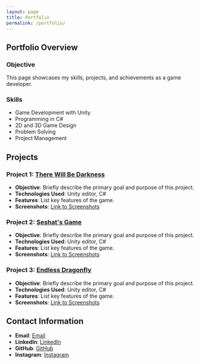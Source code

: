 ```yaml
---
layout: page
title: Portfolio
permalink: /portfolio/
---
```


## Portfolio Overview

### **Objective**

This page showcases my skills, projects, and achievements as a game developer.

### **Skills**

- Game Development with Unity
- Programming in C#
- 2D and 3D Game Design
- Problem Solving
- Project Management

## Projects

### Project 1: [There Will Be Darkness](/projects/game_1/)

- **Objective**: Briefly describe the primary goal and purpose of this project.
- **Technologies Used**: Unity editor, C#
- **Features**: List key features of the game.
- **Screenshots**: [Link to Screenshots](/projects/game_1/)

### Project 2: [Seshat's Game](/projects/game_2/)

- **Objective**: Briefly describe the primary goal and purpose of this project.
- **Technologies Used**: Unity editor, C#
- **Features**: List key features of the game.
- **Screenshots**: [Link to Screenshots](/projects/game_2/)

### Project 3: [Endless Dragonfly](/projects/game_3/)

- **Objective**: Briefly describe the primary goal and purpose of this project.
- **Technologies Used**: Unity editor, C#
- **Features**: List key features of the game.
- **Screenshots**: [Link to Screenshots](/projects/game_3/)


<!-- ## Achievements

- Mention any awards, recognitions, or notable achievements related to your projects. -->

<!-- ## Challenges

- Describe some of the challenges you faced during the development of your projects and how you overcame them.

## Lessons Learned

- Share what you have learned from your experiences in game development.

## Future Goals

- List your future goals and aspirations as a game developer. -->

<!-- ## Contact

- You can reach me at [miqueas.orellana@outlook.com].
- Connect with me on [LinkedIn](#).
- Explore my [GitHub Repository](#). -->

## Contact Information

- **Email**: [Email](mailto:miqueas.orellana@outlook.com)
- **LinkedIn**: [LinkedIn](https://www.linkedin.com/in/miqueasorellana/)
- **GitHub**: [GitHub](https://github.com/milquejas)
- **Instagram**: [Instagram](https://instagram.com/justdoitmikeoriginal)
